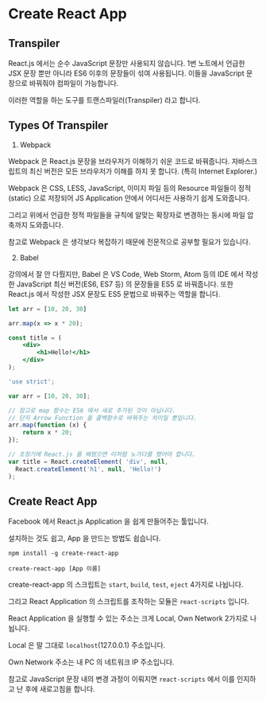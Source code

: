 # Create React App

## Transpiler

React.js 에서는 순수 JavaScript 문장만 사용되지 않습니다. 1번 노트에서 언급한 JSX 문장 뿐만 아니라 ES6 이후의 문장들이 섞여 사용됩니다. 이들을 JavaScript 문장으로 바꿔줘야 컴파일이 가능합니다.

이러한 역할을 하는 도구를 트랜스파일러(Transpiler) 라고 합니다.

## Types Of Transpiler

1. Webpack

Webpack 은 React.js 문장을 브라우저가 이해하기 쉬운 코드로 바꿔줍니다. 자바스크립트의 최신 버전은 모든 브라우저가 이해를 하지 못 합니다. (특히 Internet Explorer.) 

Webpack 은 CSS, LESS, JavaScript, 이미지 파일 등의 Resource 파일들이 정적(static) 으로 저장되어 JS Application 안에서 어디서든 사용하기 쉽게 도와줍니다.

그리고 위에서 언급한 정적 파일들을 규칙에 알맞는 확장자로 변경하는 동시에 파일 압축까지 도와줍니다.

참고로 Webpack 은 생각보다 복잡하기 때문에 전문적으로 공부할 필요가 있습니다. 

2. Babel

강의에서 잘 안 다뤘지만, Babel 은 VS Code, Web Storm, Atom 등의 IDE 에서 작성한 JavaScript 최신 버전(ES6, ES7 등) 의 문장들을 ES5 로 바꿔줍니다. 또한 React.js 에서 작성한 JSX 문장도 ES5 문법으로 바꿔주는 역할을 합니다.

```jsx
let arr = [10, 20, 30]

arr.map(x => x * 20);

const title = (
    <div>
        <h1>Hello!</h1>
    </div>
);
```

```javascript
'use strict';

var arr = [10, 20, 30];

// 참고로 map 함수는 ES6 에서 새로 추가된 것이 아닙니다.
// 단지 Arrow Function 을 콜백함수로 바꿔주는 차이일 뿐입니다.
arr.map(function (x) {
    return x * 20;
});

// 초창기에 React.js 를 배웠으면 이처럼 노가다를 했어야 합니다.
var title = React.createElement( 'div', null,
  React.createElement('h1', null, 'Hello!')
);
```

## Create React App

Facebook 에서 React.js Application 을 쉽게 만들어주는 툴입니다. 

설치하는 것도 쉽고, App 을 만드는 방법도 쉽습니다.

```
npm install -g create-react-app

create-react-app [App 이름]
```

create-react-app 의 스크립트는 `start`, `build`, `test`, `eject` 4가지로 나뉩니다.

그리고 React Application 의 스크립트를 조작하는 모듈은 `react-scripts` 입니다.

React Application 을 실행할 수 있는 주소는 크게 Local, Own Network 2가지로 나뉩니다.

Local 은 말 그대로 `localhost`(127.0.0.1) 주소입니다.

Own Network 주소는 내 PC 의 네트워크 IP 주소입니다.

참고로 JavaScript 문장 내의 변경 과정이 이뤄지면 `react-scripts` 에서 이를 인지하고 난 후에 새로고침을 합니다.